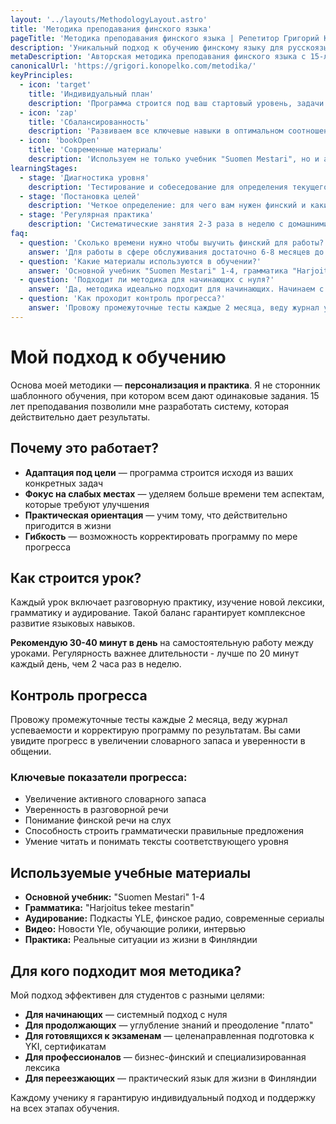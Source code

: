 ```yaml
---
layout: '../layouts/MethodologyLayout.astro'
title: 'Методика преподавания финского языка'
pageTitle: 'Методика преподавания финского языка | Репетитор Григорий Конопелько'
description: 'Уникальный подход к обучению финскому языку для русскоязычных студентов'
metaDescription: 'Авторская методика преподавания финского языка с 15-летним опытом. Индивидуальный подход, современные материалы, подготовка к YKI и переезду в Финляндию. Начните говорить по-фински!'
canonicalUrl: 'https://grigori.konopelko.com/metodika/'
keyPrinciples:
  - icon: 'target'
    title: 'Индивидуальный план'
    description: 'Программа строится под ваш стартовый уровень, задачи и темп обучения. Учитываем ваши цели: работа, переезд, учеба или путешествия.'
  - icon: 'zap'
    title: 'Сбалансированность'
    description: 'Развиваем все ключевые навыки в оптимальном соотношении: 40% разговорная практика, 20% грамматика, 20% аудирование, 20% чтение и письмо.'
  - icon: 'bookOpen'
    title: 'Современные материалы'
    description: 'Используем не только учебник "Suomen Mestari", но и авторские наработки, актуальные статьи из финских СМИ, видео с Yle.'
learningStages:
  - stage: 'Диагностика уровня'
    description: 'Tестирование и собеседование для определения текущего уровня владения языком'
  - stage: 'Постановка целей'
    description: 'Четкое определение: для чего вам нужен финский и какие результаты хотите получить в конкретные сроки'
  - stage: 'Регулярная практика'
    description: 'Систематические занятия 2-3 раза в неделю с домашними заданиями и постоянной обратной связью'
faq:
  - question: 'Сколько времени нужно чтобы выучить финский для работы?'
    answer: 'Для работы в сфере обслуживания достаточно 6-8 месяцев до уровня B1. Для профессиональной деятельности в специфических областях (медицина, юриспруденция) - 1-1.5 года.'
  - question: 'Какие материалы используются в обучении?'
    answer: 'Основной учебник "Suomen Mestari" 1-4, грамматика "Harjoitus tekee mestarin", подкасты YLE, финское радио, современные сериалы, новости Yle и реальные ситуации из жизни в Финляндии.'
  - question: 'Подходит ли методика для начинающих с нуля?'
    answer: 'Да, методика идеально подходит для начинающих. Начинаем с алфавита и базовых фраз, постепенно переходя к более сложным темам. Уже через 2-3 месяца студенты могут поддерживать простые диалоги.'
  - question: 'Как проходит контроль прогресса?'
    answer: 'Провожу промежуточные тесты каждые 2 месяца, веду журнал успеваемости и корректирую программу по результатам. Вы сами увидите прогресс в увеличении словарного запаса и уверенности в общении.'
---
```


# Мой подход к обучению

Основа моей методики — **персонализация и практика**. Я не сторонник шаблонного обучения, при котором всем дают одинаковые задания. 15 лет преподавания позволили мне разработать систему, которая действительно дает результаты.

## Почему это работает?

- **Адаптация под цели** — программа строится исходя из ваших конкретных задач
- **Фокус на слабых местах** — уделяем больше времени тем аспектам, которые требуют улучшения
- **Практическая ориентация** — учим тому, что действительно пригодится в жизни
- **Гибкость** — возможность корректировать программу по мере прогресса

## Как строится урок?

Каждый урок включает разговорную практику, изучение новой лексики, грамматику и аудирование. Такой баланс гарантирует комплексное развитие языковых навыков.

**Рекомендую 30-40 минут в день** на самостоятельную работу между уроками. Регулярность важнее длительности - лучше по 20 минут каждый день, чем 2 часа раз в неделю.

## Контроль прогресса

Провожу промежуточные тесты каждые 2 месяца, веду журнал успеваемости и корректирую программу по результатам. Вы сами увидите прогресс в увеличении словарного запаса и уверенности в общении.

### Ключевые показатели прогресса:

- Увеличение активного словарного запаса
- Уверенность в разговорной речи
- Понимание финской речи на слух
- Способность строить грамматически правильные предложения
- Умение читать и понимать тексты соответствующего уровня

## Используемые учебные материалы

- **Основной учебник:** "Suomen Mestari" 1-4
- **Грамматика:** "Harjoitus tekee mestarin"
- **Аудирование:** Подкасты YLE, финское радио, современные сериалы
- **Видео:** Новости Yle, обучающие ролики, интервью
- **Практика:** Реальные ситуации из жизни в Финляндии

## Для кого подходит моя методика?

Мой подход эффективен для студентов с разными целями:

- **Для начинающих** — системный подход с нуля
- **Для продолжающих** — углубление знаний и преодоление "плато"
- **Для готовящихся к экзаменам** — целенаправленная подготовка к YKI, сертификатам
- **Для профессионалов** — бизнес-финский и специализированная лексика
- **Для переезжающих** — практический язык для жизни в Финляндии

Каждому ученику я гарантирую индивидуальный подход и поддержку на всех этапах обучения.
